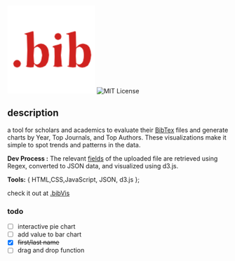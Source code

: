 
![Logo](src/Logo.png) ![MIT License](https://img.shields.io/badge/License-MIT-green.svg)

## description
a tool for scholars and academics to evaluate their [BibTex](http://www.bibtex.org/) files and generate charts by Year, Top Journals, and Top Authors. These visualizations make it simple to spot trends and patterns in the data.

**Dev Process :**
The relevant [fields](http://www.bibtex.org/Format/) of the uploaded file are retrieved using Regex, converted to JSON data, and visualized using d3.js.

**Tools:** {
HTML,CSS,JavaScript,
JSON,
d3.js
};

check it out at [.bibVis](https://ithar14.github.io/bibVis/)
### todo

- [ ] interactive pie chart
- [ ] add value to bar chart
- [x] ~~first/last name~~
- [ ] drag and drop function
